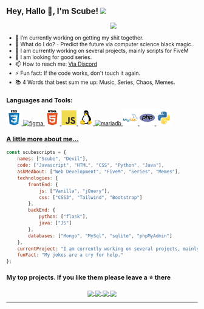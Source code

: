 <h2>Hey, Hallo 🤗, I'm Scube! <img src="https://media.giphy.com/media/mGcNjsfWAjY5AEZNw6/giphy.gif" width="50"></h2> <img align='right' src="https://media.giphy.com/media/M9gbBd9nbDrOTu1Mqx/giphy.gif" width="230"> 
<br/>

- 🔭 I’m currently working on getting my shit together.
- 🔮 What do I do? - Predict the future via computer science black magic.
- 🌱 I am currently working on several projects, mainly scripts for FiveM
- 👯 I am looking for good series.
- 📫 How to reach me: [Via Discord](https://discord.gg/Mqgewse3Yc)
- ⚡ Fun fact: If the code works, don't touch it again.
- 📚 4 Words that best sum me up: Music, Series, Chaos, Memes.

</p>
<h3 align="left">Languages and Tools:</h3>
<p align="left"> <a href="https://www.w3schools.com/css/" target="_blank" rel="noreferrer"> <img src="https://raw.githubusercontent.com/devicons/devicon/master/icons/css3/css3-original-wordmark.svg" alt="css3" width="40" height="40"/> </a> <a href="https://www.figma.com/" target="_blank" rel="noreferrer"> <img src="https://www.vectorlogo.zone/logos/figma/figma-icon.svg" alt="figma" width="40" height="40"/> </a> <a href="https://www.w3.org/html/" target="_blank" rel="noreferrer"> <img src="https://raw.githubusercontent.com/devicons/devicon/master/icons/html5/html5-original-wordmark.svg" alt="html5" width="40" height="40"/> </a> <a href="https://developer.mozilla.org/en-US/docs/Web/JavaScript" target="_blank" rel="noreferrer"> <img src="https://raw.githubusercontent.com/devicons/devicon/master/icons/javascript/javascript-original.svg" alt="javascript" width="40" height="40"/> </a> <a href="https://www.linux.org/" target="_blank" rel="noreferrer"> <img src="https://raw.githubusercontent.com/devicons/devicon/master/icons/linux/linux-original.svg" alt="linux" width="40" height="40"/> </a> <a href="https://mariadb.org/" target="_blank" rel="noreferrer"> <img src="https://www.vectorlogo.zone/logos/mariadb/mariadb-icon.svg" alt="mariadb" width="40" height="40"/> </a> <a href="https://www.mysql.com/" target="_blank" rel="noreferrer"> <img src="https://raw.githubusercontent.com/devicons/devicon/master/icons/mysql/mysql-original-wordmark.svg" alt="mysql" width="40" height="40"/> </a> <a href="https://www.php.net" target="_blank" rel="noreferrer"> <img src="https://raw.githubusercontent.com/devicons/devicon/master/icons/php/php-original.svg" alt="php" width="40" height="40"/> </a> <a href="https://www.python.org" target="_blank" rel="noreferrer"> <img src="https://raw.githubusercontent.com/devicons/devicon/master/icons/python/python-original.svg" alt="python" width="40" height="40"/> 


### A little more about me...  

```javascript
const scubescripts = {
    names: ["Scube", "Devil"],
    code: ["Javascript", "HTML", "CSS", "Python", "Java"],
    askMeAbout: ["Web Development", "FiveM", "Series", "Memes"],
    technologies: {
        frontEnd: {
            js: ["Vanilla", "jQuery"],
            css: ["CSS3", "Tailwind", "Bootstrap"]
        },
        backEnd: {
            python: ["flask"],
            java: ["JS"]
        },
        databases: ["Mongo", "MySql", "sqlite", "phpMyAdmin"]
    },
    currentProject: "I am currently working on several projects, mainly scripts for FiveM",
    funFact: "My jokes are a cry for help."
};
```

### My top projects. If you like them please leave a ⭐ there

<p align="center">
  <a href="https://github.com/ScubeScripts/sc_hud">
    <img align="center" src="https://github-readme-stats.vercel.app/api/pin/?username=scubescripts&repo=sc_hud" />
  </a>
  <a href="https://github.com/ScubeScripts/sc_animatedNPC">
    <img align="center" src="https://github-readme-stats.vercel.app/api/pin/?username=scubescripts&repo=sc_animatedNPC" />
  </a>
  <a href="https://github.com/ScubeScripts/jsfour-idcard">
    <img align="center" src="https://github-readme-stats.vercel.app/api/pin/?username=scubescripts&repo=jsfour-idcard" />
  </a>
  <a href="https://github.com/ScubeScripts/sc_phonetax">
    <img align="center" src="https://github-readme-stats.vercel.app/api/pin/?username=scubescripts&repo=sc_phonetax" />
  </a>


---


